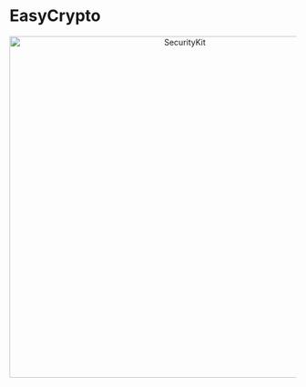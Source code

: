 # EasyCrypto

<p align="center">
	<img src="https://user-images.githubusercontent.com/24524023/224508181-cf274a1e-8b42-41f5-940a-2898ed9a78b9.png" alt="SecurityKit" width="600" height="600">
</p>


